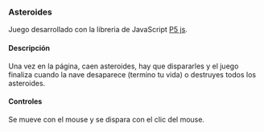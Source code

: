 ### Asteroides

Juego desarrollado con la libreria de JavaScript [P5 js](https://p5js.org/).



#### Descripción
Una vez en la página, caen asteroides, hay que dispararles y el juego finaliza cuando la nave desaparece (termino tu vida) o destruyes todos los asteroides.

#### Controles 
Se mueve con el mouse y se dispara con el clic del mouse.
